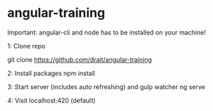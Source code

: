 # angular-training
Important: angular-cli and node has to be installed on your machine!

1: Clone repo

git clone https://github.com/drait/angular-training

2: Install packages
npm install


3: Start server (includes auto refreshing) and gulp watcher
ng serve


4: Visit localhost:420 (default)
